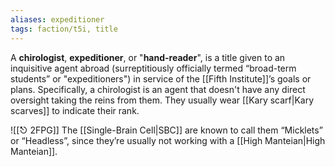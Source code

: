 ```yaml
---
aliases: expeditioner
tags: faction/t5i, title
---
```

A **chirologist**, **expeditioner**, or "**hand-reader**", is a title given to an inquisitive agent abroad (surreptitiously officially termed “broad-term students” or "expeditioners") in service of the [[Fifth Institute]]’s goals or plans. Specifically, a chirologist is an agent that doesn't have any direct oversight taking the reins from them. They usually wear [[Kary scarf|Kary scarves]] to indicate their rank.

![[⎋ 2FPG]]
The [[Single-Brain Cell|SBC]] are known to call them “Micklets” or “Headless”, since they’re usually not working with a [[High Manteian|High Manteian]].